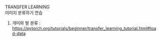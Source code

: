 TRANSFER LEARNING<br>
이미지 분류하기 연습
1. 개미와 벌 분류 : https://pytorch.org/tutorials/beginner/transfer_learning_tutorial.html#load-data

